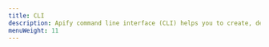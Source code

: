 ```yaml
---
title: CLI
description: Apify command line interface (CLI) helps you to create, develop, run and deploy Apify Actor acts from your local computer.
menuWeight: 11
---
```

